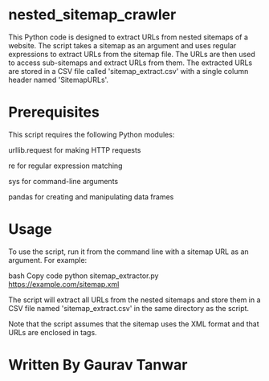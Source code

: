 # nested_sitemap_crawler

This Python code is designed to extract URLs from nested sitemaps of a website. The script takes a sitemap as an argument and uses regular expressions to extract URLs from the sitemap file. The URLs are then used to access sub-sitemaps and extract URLs from them. The extracted URLs are stored in a CSV file called 'sitemap_extract.csv' with a single column header named 'SitemapURLs'.

# Prerequisites
This script requires the following Python modules:

urllib.request for making HTTP requests

re for regular expression matching

sys for command-line arguments

pandas for creating and manipulating data frames

# Usage
To use the script, run it from the command line with a sitemap URL as an argument. For example:

bash
Copy code
python sitemap_extractor.py https://example.com/sitemap.xml

The script will extract all URLs from the nested sitemaps and store them in a CSV file named 'sitemap_extract.csv' in the same directory as the script.

Note that the script assumes that the sitemap uses the XML format and that URLs are enclosed in <loc> tags.

# Written By Gaurav Tanwar
